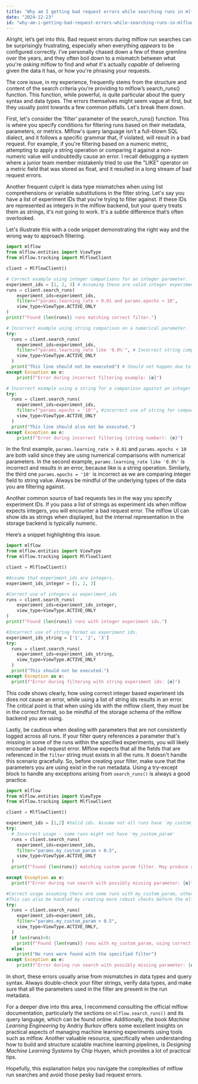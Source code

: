 ```yaml
---
title: "Why am I getting bad request errors while searching runs in mlflow?"
date: "2024-12-23"
id: "why-am-i-getting-bad-request-errors-while-searching-runs-in-mlflow"
---
```


Alright, let’s get into this. Bad request errors during mlflow run searches can be surprisingly frustrating, especially when everything *appears* to be configured correctly. I've personally chased down a few of these gremlins over the years, and they often boil down to a mismatch between what you're *asking* mlflow to find and what it's actually *capable* of delivering given the data it has, or how you're phrasing your requests.

The core issue, in my experience, frequently stems from the structure and content of the search criteria you’re providing to mlflow’s search_runs() function. This function, while powerful, is quite particular about the query syntax and data types. The errors themselves might seem vague at first, but they usually point towards a few common pitfalls. Let's break them down.

First, let's consider the ‘filter’ parameter of the search_runs() function. This is where you specify conditions for filtering runs based on their metadata, parameters, or metrics. Mlflow's query language isn't a full-blown SQL dialect, and it follows a specific grammar that, if violated, will result in a bad request. For example, if you're filtering based on a numeric metric, attempting to apply a string operation or comparing it against a non-numeric value will undoubtedly cause an error. I recall debugging a system where a junior team member mistakenly tried to use the "LIKE" operator on a metric field that was stored as float, and it resulted in a long stream of bad request errors.

Another frequent culprit is data type mismatches when using list comprehensions or variable substitutions in the filter string. Let's say you have a list of experiment IDs that you're trying to filter against. If these IDs are represented as integers in the mlflow backend, but your query treats them as strings, it's not going to work. It's a subtle difference that’s often overlooked.

Let's illustrate this with a code snippet demonstrating the right way and the wrong way to approach filtering.

```python
import mlflow
from mlflow.entities import ViewType
from mlflow.tracking import MlflowClient

client = MlflowClient()

# Correct example using integer comparisons for an integer parameter.
experiment_ids = [1, 2, 3] # Assuming these are valid integer experiment_ids
runs = client.search_runs(
    experiment_ids=experiment_ids,
    filter=f"params.learning_rate > 0.01 and params.epochs < 10",
    view_type=ViewType.ACTIVE_ONLY
)
print(f"Found {len(runs)} runs matching correct filter.")

# Incorrect example using string comparison on a numerical parameter.
try:
  runs = client.search_runs(
    experiment_ids=experiment_ids,
    filter=f"params.learning_rate like '0.0%'", # Incorrect string comparison
    view_type=ViewType.ACTIVE_ONLY
  )
  print("This line should not be executed") # Should not happen due to error.
except Exception as e:
    print(f"Error during incorrect filtering example: {e}")

# Incorrect example using a string for a comparison against an integer
try:
  runs = client.search_runs(
    experiment_ids=experiment_ids,
    filter=f"params.epochs = '10'", #incorrect use of string for comparison.
    view_type=ViewType.ACTIVE_ONLY
  )
  print("This line should also not be executed.")
except Exception as e:
    print(f"Error during incorrect filtering (string number): {e}")
```

In the first example, `params.learning_rate > 0.01` and `params.epochs < 10` are both valid since they are using numerical comparisons with numerical parameters. In the second example,  `params.learning_rate like '0.0%'` is incorrect and results in an error, because like is a string operation. Similarly, the third one `params.epochs = '10'` is incorrect as we are comparing integer field to string value. Always be mindful of the underlying types of the data you are filtering against.

Another common source of bad requests lies in the way you specify experiment IDs. If you pass a list of strings as experiment ids when mlflow expects integers, you will encounter a bad request error. The mlflow UI can show ids as strings when displayed, but the internal representation in the storage backend is typically numeric.

Here’s a snippet highlighting this issue.

```python
import mlflow
from mlflow.entities import ViewType
from mlflow.tracking import MlflowClient

client = MlflowClient()

#Assume that experiment_ids are integers.
experiment_ids_integer = [1, 2, 3]

#Correct use of integers as experiment_ids
runs = client.search_runs(
    experiment_ids=experiment_ids_integer,
    view_type=ViewType.ACTIVE_ONLY
)
print(f"Found {len(runs)} runs with integer experiment ids.")

#Incorrect use of string format as experiment ids.
experiment_ids_string = ['1', '2', '3']
try:
  runs = client.search_runs(
    experiment_ids=experiment_ids_string,
    view_type=ViewType.ACTIVE_ONLY
  )
  print("This should not be executed.")
except Exception as e:
  print(f"Error during filtering with string experiment ids: {e}")
```

This code shows clearly, how using correct integer based experiment ids does not cause an error, while using a list of string ids results in an error. The critical point is that when using ids with the mlflow client, they must be in the correct format, so be mindful of the storage schema of the mlflow backend you are using.

Lastly, be cautious when dealing with parameters that are not consistently logged across all runs. If your filter query references a parameter that's missing in some of the runs within the specified experiments, you will likely encounter a bad request error.  Mlflow expects that all the fields that are referenced in the `filter` string must exists in all the runs. It doesn't handle this scenario gracefully. So, before creating your filter, make sure that the parameters you are using exist in the run metadata. Using a try-except block to handle any exceptions arising from `search_runs()` is always a good practice.

```python
import mlflow
from mlflow.entities import ViewType
from mlflow.tracking import MlflowClient

client = MlflowClient()

experiment_ids = [1,2] #Valid ids. Assume not all runs have `my_custom_param`
try:
  # Incorrect usage - some runs might not have 'my_custom_param'
  runs = client.search_runs(
    experiment_ids=experiment_ids,
    filter="params.my_custom_param > 0.5",
    view_type=ViewType.ACTIVE_ONLY
  )
  print(f"Found {len(runs)} matching custom param filter. May produce an error.")

except Exception as e:
  print(f"Error during run search with possibly missing parameter: {e}")

#Correct usage assuming there are some runs with my_custom_param, otherwise no runs will be returned
#This can also be handled by creating more robust checks before the mlflow run search.
try:
  runs = client.search_runs(
    experiment_ids=experiment_ids,
    filter="params.my_custom_param > 0.5",
    view_type=ViewType.ACTIVE_ONLY,
  )
  if len(runs)>0:
    print(f"Found {len(runs)} runs with my_custom_param, using correct filter.")
  else:
    print("No runs were found with the specified filter")
except Exception as e:
    print(f"Error during run search with possibly missing parameter: {e}")
```

In short, these errors usually arise from mismatches in data types and query syntax. Always double-check your filter strings, verify data types, and make sure that all the parameters used in the filter are present in the run metadata.

For a deeper dive into this area, I recommend consulting the official mlflow documentation, particularly the sections on `mlflow.search_runs()` and its query language, which can be found online. Additionally, the book *Machine Learning Engineering* by Andriy Burkov offers some excellent insights on practical aspects of managing machine learning experiments using tools such as mlflow. Another valuable resource, specifically when understanding how to build and structure scalable machine learning pipelines, is *Designing Machine Learning Systems* by Chip Huyen, which provides a lot of practical tips.

Hopefully, this explanation helps you navigate the complexities of mlflow run searches and avoid those pesky bad request errors.

